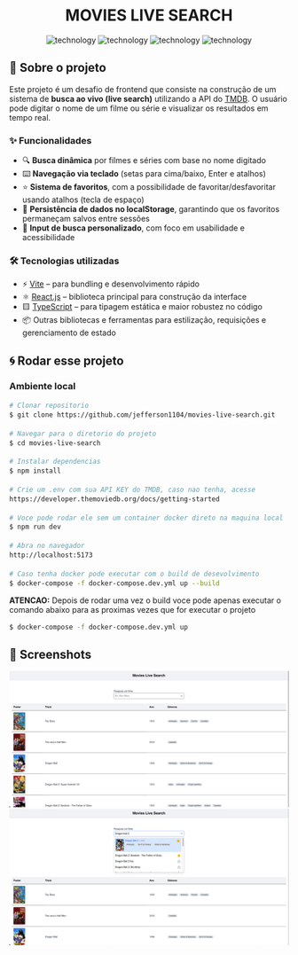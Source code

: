 <div align="center" style="margin-bottom: 20px;">
  <h1>
    MOVIES LIVE SEARCH
  </h1>

  <div align="center">
    <img alt="technology" src="https://img.shields.io/badge/vite-%23646CFF.svg?style=for-the-badge&logo=vite&logoColor=white">
    <img alt="technology" src="https://img.shields.io/badge/react-%2320232a.svg?style=for-the-badge&logo=react&logoColor=%2361DAFB">
    <img alt="technology" src="https://img.shields.io/badge/TypeScript-007ACC?style=for-the-badge&logo=typescript&logoColor=white">
    <img alt="technology" src="https://img.shields.io/badge/Tailwind_CSS-38B2AC?style=for-the-badge&logo=tailwind-css&logoColor=white">
  </div>
</div>

## :memo: Sobre o projeto

Este projeto é um desafio de frontend que consiste na construção de um sistema de **busca ao vivo (live search)** utilizando a API do [TMDB](https://www.themoviedb.org/). O usuário pode digitar o nome de um filme ou série e visualizar os resultados em tempo real.

### ✨ Funcionalidades

- 🔍 **Busca dinâmica** por filmes e séries com base no nome digitado
- ⌨️ **Navegação via teclado** (setas para cima/baixo, Enter e atalhos)
- ⭐ **Sistema de favoritos**, com a possibilidade de favoritar/desfavoritar usando atalhos (tecla de espaço)
- 💾 **Persistência de dados no localStorage**, garantindo que os favoritos permaneçam salvos entre sessões
- 🎨 **Input de busca personalizado**, com foco em usabilidade e acessibilidade

### 🛠️ Tecnologias utilizadas

- ⚡ [Vite](https://vitejs.dev/) – para bundling e desenvolvimento rápido
- ⚛️ [React.js](https://reactjs.org/) – biblioteca principal para construção da interface
- 🟨 [TypeScript](https://www.typescriptlang.org/) – para tipagem estática e maior robustez no código
- 📦 Outras bibliotecas e ferramentas para estilização, requisições e gerenciamento de estado

## :cyclone: Rodar esse projeto

### Ambiente local

```bash
# Clonar repositorio
$ git clone https://github.com/jefferson1104/movies-live-search.git

# Navegar para o diretorio do projeto
$ cd movies-live-search

# Instalar dependencias
$ npm install

# Crie um .env com sua API KEY do TMDB, caso nao tenha, acesse
https://developer.themoviedb.org/docs/getting-started

# Voce pode rodar ele sem um container docker direto na maquina local
$ npm run dev

# Abra no navegador
http://localhost:5173

# Caso tenha docker pode executar com o build de desevolvimento
$ docker-compose -f docker-compose.dev.yml up --build

```

**ATENCAO:** Depois de rodar uma vez o build voce pode apenas executar o comando abaixo para as proximas vezes que for executar o projeto

```bash
$ docker-compose -f docker-compose.dev.yml up
```

## 🎨 Screenshots

<div>
  <img src="./public/screenshots/screenshot-01.png" />
  <img src="./public/screenshots/screenshot-02.png" />
</div>
